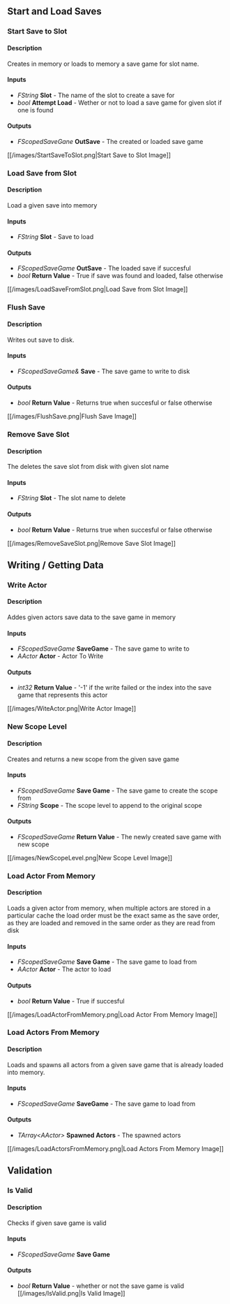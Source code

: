 ## Start and Load Saves
### Start Save to Slot
#### Description
Creates in memory or loads to memory a save game for slot name. 

#### Inputs
* *FString* **Slot** - The name of the slot to create a save for
* *bool* **Attempt Load** - Wether or not to load a save game for given slot if one is found
#### Outputs
* *FScopedSaveGane* **OutSave** - The created or loaded save game 

[[/images/StartSaveToSlot.png|Start Save to Slot Image]]
### Load Save from Slot
#### Description
Load a given save into memory
#### Inputs
* *FString* **Slot** - Save to load 
#### Outputs
* *FScopedSaveGame* **OutSave** - The loaded save if succesful
* *bool* **Return Value** - True if save was found and loaded, false otherwise

[[/images/LoadSaveFromSlot.png|Load Save from Slot Image]]
### Flush Save
#### Description
Writes out save to disk.
#### Inputs
* *FScopedSaveGame&* **Save** - The save game to write to disk
#### Outputs
* *bool* **Return Value** - Returns true when succesful or false otherwise

[[/images/FlushSave.png|Flush Save Image]]
### Remove Save Slot
#### Description
The deletes the save slot from disk with given slot name
#### Inputs
* *FString* **Slot** - The slot name to delete
#### Outputs
* *bool* **Return Value** - Returns true when succesful or false otherwise

[[/images/RemoveSaveSlot.png|Remove Save Slot Image]]
## Writing / Getting Data
### Write Actor
#### Description
Addes given actors save data to the save game in memory
#### Inputs
* *FScopedSaveGame* **SaveGame** - The save game to write to
* *AActor* **Actor** - Actor To Write
#### Outputs
* *int32* **Return Value** - '-1' if the write failed or the index into the save game that represents this actor

[[/images/WiteActor.png|Write Actor Image]]
### New Scope Level
#### Description
Creates and returns a new scope from the given save game
#### Inputs
* *FScopedSaveGame* **Save Game** - The save game to create the scope from
* *FString* **Scope** - The scope level to append to the original scope 
#### Outputs
* *FScopedSaveGame* **Return Value** - The newly created save game with new scope

[[/images/NewScopeLevel.png|New Scope Level Image]]
### Load Actor From Memory
#### Description
Loads a given actor from memory, when multiple actors are stored in a particular cache the load order must be the exact same as the save order, as they are loaded and removed in the same order as they are read from disk
#### Inputs
* *FScopedSaveGame* **Save Game** - The save game to load from
* *AActor* **Actor** - The actor to load
#### Outputs
* *bool* **Return Value** - True if succesful

[[/images/LoadActorFromMemory.png|Load Actor From Memory Image]]
### Load Actors From Memory
#### Description
Loads and spawns all actors from a given save game that is already loaded into memory.
#### Inputs
* *FScopedSaveGame* **SaveGame** - The save game to load from
#### Outputs
* *TArray\<AActor\>* **Spawned Actors** - The spawned actors

[[/images/LoadActorsFromMemory.png|Load Actors From Memory Image]]
## Validation
### Is Valid
#### Description
Checks if given save game is valid
#### Inputs
* *FScopedSaveGame* **Save Game**
#### Outputs
* *bool* **Return Value** - whether or not the save game is valid
[[/images/IsValid.png|Is Valid Image]]

